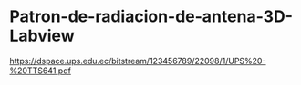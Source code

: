 # Patron-de-radiacion-de-antena-3D-Labview
https://dspace.ups.edu.ec/bitstream/123456789/22098/1/UPS%20-%20TTS641.pdf
